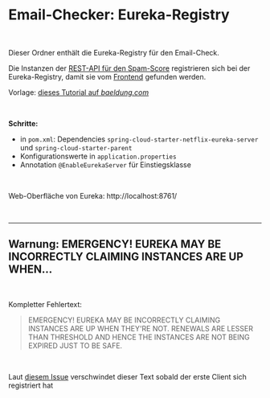 # Email-Checker: Eureka-Registry #

<br>

Dieser Ordner enthält die Eureka-Registry für den Email-Check.

Die Instanzen der [REST-API für den Spam-Score](../spamscore/) registrieren sich bei der Eureka-Registry,
damit sie vom [Frontend](../frontend/) gefunden werden.

Vorlage: [dieses Tutorial auf *baeldung.com*](https://www.baeldung.com/spring-cloud-netflix-eureka#Eureka)

<br>

**Schritte:**
* in `pom.xml`: Dependencies `spring-cloud-starter-netflix-eureka-server` und `spring-cloud-starter-parent`
* Konfigurationswerte in `application.properties`
* Annotation `@EnableEurekaServer` für Einstiegsklasse

<br>

Web-Oberfläche von Eureka: http://localhost:8761/

<br>

----

## Warnung: EMERGENCY! EUREKA MAY BE INCORRECTLY CLAIMING INSTANCES ARE UP WHEN...

<br>

Kompletter Fehlertext:

> EMERGENCY! EUREKA MAY BE INCORRECTLY CLAIMING INSTANCES ARE UP WHEN THEY'RE NOT. 
> RENEWALS ARE LESSER THAN THRESHOLD AND HENCE THE INSTANCES ARE NOT BEING EXPIRED JUST TO BE SAFE.

<br>

Laut [diesem Issue](https://github.com/spring-cloud/spring-cloud-netflix/issues/1195#issuecomment-246288151) 
verschwindet dieser Text sobald der erste Client sich registriert hat

<br>
